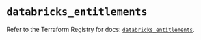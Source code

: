 # `databricks_entitlements`

Refer to the Terraform Registry for docs: [`databricks_entitlements`](https://registry.terraform.io/providers/databricks/databricks/1.56.0/docs/resources/entitlements).
